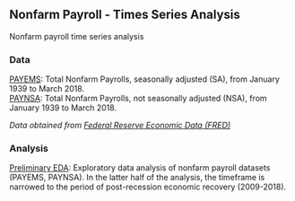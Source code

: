 ## Nonfarm Payroll - Times Series Analysis
Nonfarm payroll time series analysis  

### Data
[PAYEMS](PAYEMS.csv): Total Nonfarm Payrolls, seasonally adjusted (SA), from January 1939 to March 2018.  
[PAYNSA](PAYNSA.csv): Total Nonfarm Payrolls, not seasonally adjusted (NSA), from January 1939 to March 2018.  

*Data obtained from [Federal Reserve Economic Data (FRED)](https://fred.stlouisfed.org/)*  

### Analysis
[Preliminary EDA](project-nfp.md): Exploratory data analysis of nonfarm payroll datasets (PAYEMS, PAYNSA). In the latter half of the analysis, the timeframe is narrowed to the period of post-recession economic recovery (2009-2018).  
